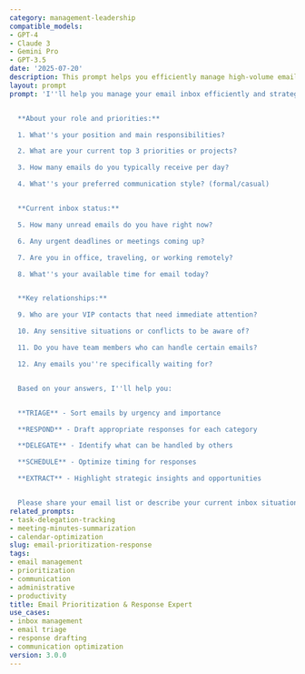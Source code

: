 ```yaml
---
category: management-leadership
compatible_models:
- GPT-4
- Claude 3
- Gemini Pro
- GPT-3.5
date: '2025-07-20'
description: This prompt helps you efficiently manage high-volume email by prioritizing messages, drafting appropriate responses, and identifying strategic opportunities while protecting your time.
layout: prompt
prompt: 'I''ll help you manage your email inbox efficiently and strategically. Let me understand your current situation:


  **About your role and priorities:**

  1. What''s your position and main responsibilities?

  2. What are your current top 3 priorities or projects?

  3. How many emails do you typically receive per day?

  4. What''s your preferred communication style? (formal/casual)


  **Current inbox status:**

  5. How many unread emails do you have right now?

  6. Any urgent deadlines or meetings coming up?

  7. Are you in office, traveling, or working remotely?

  8. What''s your available time for email today?


  **Key relationships:**

  9. Who are your VIP contacts that need immediate attention?

  10. Any sensitive situations or conflicts to be aware of?

  11. Do you have team members who can handle certain emails?

  12. Any emails you''re specifically waiting for?


  Based on your answers, I''ll help you:


  **TRIAGE** - Sort emails by urgency and importance

  **RESPOND** - Draft appropriate responses for each category

  **DELEGATE** - Identify what can be handled by others

  **SCHEDULE** - Optimize timing for responses

  **EXTRACT** - Highlight strategic insights and opportunities


  Please share your email list or describe your current inbox situation.'
related_prompts:
- task-delegation-tracking
- meeting-minutes-summarization
- calendar-optimization
slug: email-prioritization-response
tags:
- email management
- prioritization
- communication
- administrative
- productivity
title: Email Prioritization & Response Expert
use_cases:
- inbox management
- email triage
- response drafting
- communication optimization
version: 3.0.0
---
```

